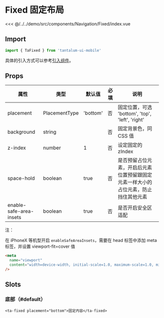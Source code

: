# Fixed 固定布局

<CodeDemo name="Fixed">

<<< @/../../demo/src/components/Navigation/Fixed/index.vue

</CodeDemo>

## Import

```js
import { TaFixed } from 'tantalum-ui-mobile'
```

具体的引入方式可以参考[引入组件](../guide/import.md)。

## Props

| 属性                    | 类型          | 默认值   | 必填 | 说明                                                                               |
| ----------------------- | ------------- | -------- | ---- | ---------------------------------------------------------------------------------- |
| placement               | PlacementType | 'bottom' | 否   | 固定位置，可选 'bottom', 'top', 'left', 'right'                                    |
| background              | string        |          | 否   | 固定背景色，同 CSS 值                                                              |
| z-index                 | number        | 1        | 否   | 设定固定的 zIndex                                                                  |
| space-hold              | boolean       | true     | 否   | 是否预留占位元素，开启后元素位置预留跟固定元素一样大小的占位元素，防止挡住其他元素 |
| enable-safe-area-insets | boolean       | true     | 否   | 是否开启安全区适配                                                                 |

注：

在 iPhoneX 等机型开启 `enableSafeAreaInsets`，需要在 head 标签中添加 meta 标签，并设置 viewport-fit=cover 值

```html
<meta
  name="viewport"
  content="width=device-width, initial-scale=1.0, maximum-scale=1.0, minimum-scale=1.0, viewport-fit=cover"
/>
```

## Slots

### 底部（#default）

```vue
<ta-fixed placement="bottom">固定内容</ta-fixed>
```
